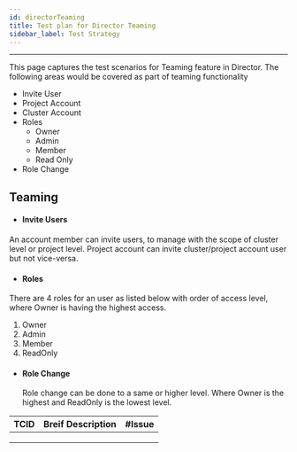 ```yaml
---
id: directorTeaming
title: Test plan for Director Teaming
sidebar_label: Test Strategy
---
```

------

This page captures the test scenarios for Teaming feature in Director. The following areas would be covered as part of teaming functionality
- Invite User
 - Project Account
 - Cluster Account
- Roles
  - Owner
  - Admin
  - Member
  - Read Only
- Role Change

## Teaming

- #### Invite Users

An account member can invite users, to manage with the scope of cluster level or project level. Project account can invite cluster/project account user but not vice-versa.


- #### Roles
There are 4 roles for an user as listed below with order of access level, where Owner is having the highest access.
  1.  Owner
  2.  Admin
  3.  Member
  4.  ReadOnly


- #### Role Change
  Role change can be done to a same or higher level. Where Owner is the highest and ReadOnly is the lowest level.




| TCID | Breif Description | #Issue |
| ---- | ----------------- | ------ |
|      |                   |        |
|      |                   |        |
|      |                   |        |
